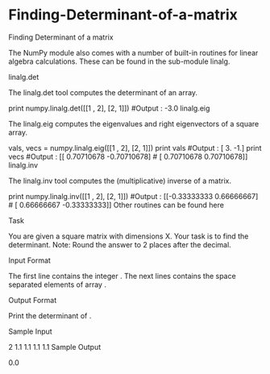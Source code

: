 # Finding-Determinant-of-a-matrix
Finding Determinant of a matrix

The NumPy module also comes with a number of built-in routines for linear algebra calculations. These can be found in the sub-module linalg.

linalg.det

The linalg.det tool computes the determinant of an array.

print numpy.linalg.det([[1 , 2], [2, 1]])       #Output : -3.0
linalg.eig

The linalg.eig computes the eigenvalues and right eigenvectors of a square array.

vals, vecs = numpy.linalg.eig([[1 , 2], [2, 1]])
print vals                                      #Output : [ 3. -1.]
print vecs                                      #Output : [[ 0.70710678 -0.70710678]
                                                #          [ 0.70710678  0.70710678]]
linalg.inv

The linalg.inv tool computes the (multiplicative) inverse of a matrix.

print numpy.linalg.inv([[1 , 2], [2, 1]])       #Output : [[-0.33333333  0.66666667]
                                                #          [ 0.66666667 -0.33333333]]
Other routines can be found here

Task

You are given a square matrix  with dimensions X. Your task is to find the determinant. Note: Round the answer to 2 places after the decimal.

Input Format

The first line contains the integer .
The next  lines contains the  space separated elements of array .

Output Format

Print the determinant of .

Sample Input

2
1.1 1.1
1.1 1.1
Sample Output

0.0

